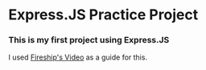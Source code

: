 # Express.JS Practice Project

### This is my first project using Express.JS

I used [Fireship's Video](https://youtu.be/-MTSQjw5DrM?si=9fQL5XdqxVjoOrRF) as a guide for this.